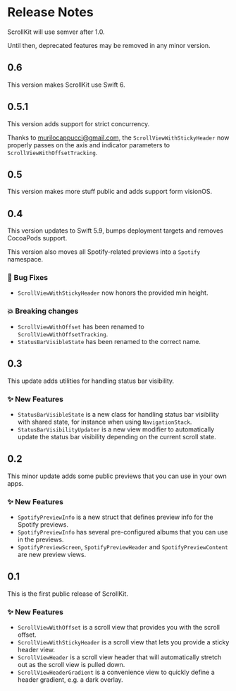 # Release Notes

ScrollKit will use semver after 1.0. 

Until then, deprecated features may be removed in any minor version.



## 0.6

This version makes ScrollKit use Swift 6.



## 0.5.1

This version adds support for strict concurrency.

Thanks to murilocappucci@gmail.com, the `ScrollViewWithStickyHeader` now properly passes on the axis and indicator parameters to `ScrollViewWithOffsetTracking`. 



## 0.5

This version makes more stuff public and adds support form visionOS.



## 0.4

This version updates to Swift 5.9, bumps deployment targets and removes CocoaPods support.

This version also moves all Spotify-related previews into a `Spotify` namespace.

### 🐛 Bug Fixes

* `ScrollViewWithStickyHeader` now honors the provided min height.

### 💥 Breaking changes

* `ScrollViewWithOffset` has been renamed to `ScrollViewWithOffsetTracking`.
* `StatusBarVisibleState` has been renamed to the correct name.



## 0.3

This update adds utilities for handling status bar visibility.

### ✨ New Features

* `StatusBarVisibleState` is a new class for handling status bar visibility with shared state, for instance when using `NavigationStack`.
* `StatusBarVisibilityUpdater` is a new view modifier to automatically update the status bar visibility depending on the current scroll state.



## 0.2

This minor update adds some public previews that you can use in your own apps.

### ✨ New Features

* `SpotifyPreviewInfo` is a new struct that defines preview info for the Spotify previews.
* `SpotifyPreviewInfo` has several pre-configured albums that you can use in the previews.                
* `SpotifyPreviewScreen`, `SpotifyPreviewHeader` and `SpotifyPreviewContent` are new preview views.



## 0.1

This is the first public release of ScrollKit.

### ✨ New Features
                
* `ScrollViewWithOffset` is a scroll view that provides you with the scroll offset.
* `ScrollViewWithStickyHeader` is a scroll view that lets you provide a sticky header view.
* `ScrollViewHeader` is a scroll view header that will automatically stretch out as the scroll view is pulled down.
* `ScrollViewHeaderGradient` is a convenience view to quickly define a header gradient, e.g. a dark overlay.
